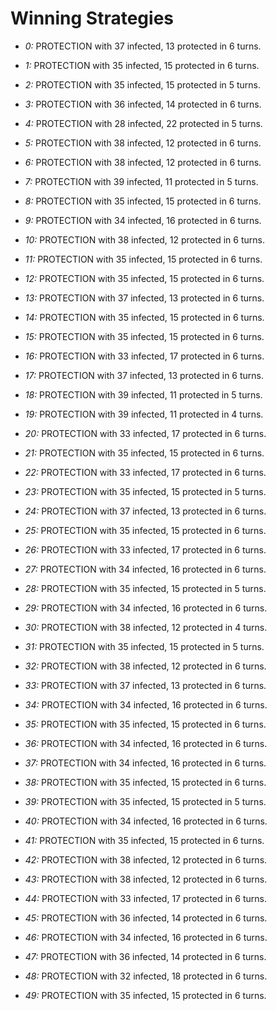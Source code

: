 # Winning Strategies

* _0:_ PROTECTION with 37 infected, 13 protected in 6 turns.


* _1:_ PROTECTION with 35 infected, 15 protected in 6 turns.


* _2:_ PROTECTION with 35 infected, 15 protected in 5 turns.


* _3:_ PROTECTION with 36 infected, 14 protected in 6 turns.


* _4:_ PROTECTION with 28 infected, 22 protected in 5 turns.


* _5:_ PROTECTION with 38 infected, 12 protected in 6 turns.


* _6:_ PROTECTION with 38 infected, 12 protected in 6 turns.


* _7:_ PROTECTION with 39 infected, 11 protected in 5 turns.


* _8:_ PROTECTION with 35 infected, 15 protected in 6 turns.


* _9:_ PROTECTION with 34 infected, 16 protected in 6 turns.


* _10:_ PROTECTION with 38 infected, 12 protected in 6 turns.


* _11:_ PROTECTION with 35 infected, 15 protected in 6 turns.


* _12:_ PROTECTION with 35 infected, 15 protected in 6 turns.


* _13:_ PROTECTION with 37 infected, 13 protected in 6 turns.


* _14:_ PROTECTION with 35 infected, 15 protected in 6 turns.


* _15:_ PROTECTION with 35 infected, 15 protected in 6 turns.


* _16:_ PROTECTION with 33 infected, 17 protected in 6 turns.


* _17:_ PROTECTION with 37 infected, 13 protected in 6 turns.


* _18:_ PROTECTION with 39 infected, 11 protected in 5 turns.


* _19:_ PROTECTION with 39 infected, 11 protected in 4 turns.


* _20:_ PROTECTION with 33 infected, 17 protected in 6 turns.


* _21:_ PROTECTION with 35 infected, 15 protected in 6 turns.


* _22:_ PROTECTION with 33 infected, 17 protected in 6 turns.


* _23:_ PROTECTION with 35 infected, 15 protected in 5 turns.


* _24:_ PROTECTION with 37 infected, 13 protected in 6 turns.


* _25:_ PROTECTION with 35 infected, 15 protected in 6 turns.


* _26:_ PROTECTION with 33 infected, 17 protected in 6 turns.


* _27:_ PROTECTION with 34 infected, 16 protected in 6 turns.


* _28:_ PROTECTION with 35 infected, 15 protected in 5 turns.


* _29:_ PROTECTION with 34 infected, 16 protected in 6 turns.


* _30:_ PROTECTION with 38 infected, 12 protected in 4 turns.


* _31:_ PROTECTION with 35 infected, 15 protected in 5 turns.


* _32:_ PROTECTION with 38 infected, 12 protected in 6 turns.


* _33:_ PROTECTION with 37 infected, 13 protected in 6 turns.


* _34:_ PROTECTION with 34 infected, 16 protected in 6 turns.


* _35:_ PROTECTION with 35 infected, 15 protected in 6 turns.


* _36:_ PROTECTION with 34 infected, 16 protected in 6 turns.


* _37:_ PROTECTION with 34 infected, 16 protected in 6 turns.


* _38:_ PROTECTION with 35 infected, 15 protected in 6 turns.


* _39:_ PROTECTION with 35 infected, 15 protected in 5 turns.


* _40:_ PROTECTION with 34 infected, 16 protected in 6 turns.


* _41:_ PROTECTION with 35 infected, 15 protected in 6 turns.


* _42:_ PROTECTION with 38 infected, 12 protected in 6 turns.


* _43:_ PROTECTION with 38 infected, 12 protected in 6 turns.


* _44:_ PROTECTION with 33 infected, 17 protected in 6 turns.


* _45:_ PROTECTION with 36 infected, 14 protected in 6 turns.


* _46:_ PROTECTION with 34 infected, 16 protected in 6 turns.


* _47:_ PROTECTION with 36 infected, 14 protected in 6 turns.


* _48:_ PROTECTION with 32 infected, 18 protected in 6 turns.


* _49:_ PROTECTION with 35 infected, 15 protected in 6 turns.



